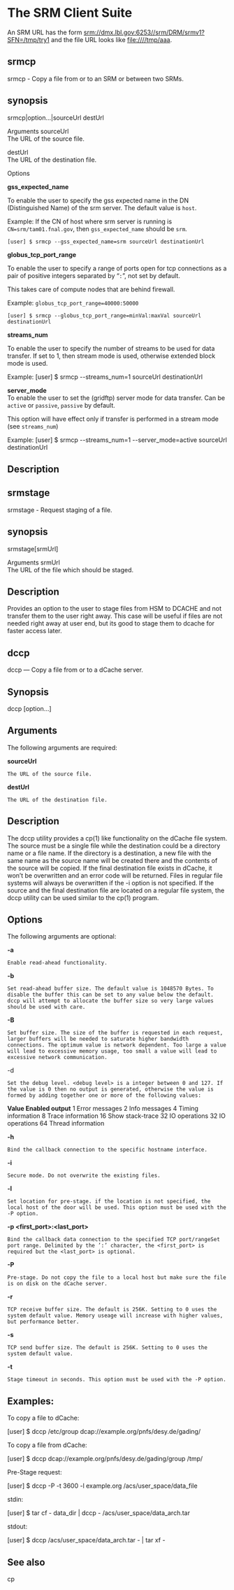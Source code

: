 The SRM Client Suite
====================

An SRM URL has the form <srm://dmx.lbl.gov:6253//srm/DRM/srmv1?SFN=/tmp/try1> and the file URL looks like <file:////tmp/aaa>.

srmcp
-----
srmcp - Copy a file from or to an SRM or between two SRMs.

synopsis
--------

srmcp|option...|sourceUrl destUrl

Arguments
  sourceUrl  
    The URL of the source file.

destUrl  
    The URL of the destination file.

Options

**gss_expected_name**

To enable the user to specify the gss expected name in the DN (Distinguished Name) of the srm server. The default value is `host`.

Example:
If the CN of host where srm server is running is `CN=srm/tam01.fnal.gov`, then `gss_expected_name` should be `srm`.

    [user] $ srmcp --gss_expected_name=srm sourceUrl destinationUrl


**globus_tcp_port_range**

To enable the user to specify a range of ports open for tcp connections as a pair of positive integers separated by “`:`”, not set by default.

This takes care of compute nodes that are behind firewall.

Example:
`globus_tcp_port_range=40000:50000` 

    [user] $ srmcp --globus_tcp_port_range=minVal:maxVal sourceUrl destinationUrl

**streams_num**

To enable the user to specify the number of streams to be used for data transfer. If set to 1, then stream mode is used, otherwise extended block mode is used.

Example:
    [user] $  srmcp --streams_num=1 sourceUrl destinationUrl

**server_mode**  
To enable the user to set the (gridftp) server mode for data transfer. Can be `active` or `passive`, `passive` by default.

This option will have effect only if transfer is performed in a stream mode (see `streams_num`)

Example:
    [user] $  srmcp --streams_num=1 --server_mode=active sourceUrl destinationUrl

Description
-----------

srmstage
--------
srmstage - Request staging of a file.

synopsis
--------
srmstage[srmUrl]

Arguments
srmUrl  
The URL of the file which should be staged.

Description
-----------

Provides an option to the user to stage files from HSM to DCACHE and not transfer them to the user right away. This case will be useful if files are not needed right away at user end, but its good to stage them to dcache for faster access later.

dccp
----

dccp — Copy a file from or to a dCache server.

Synopsis
---------
dccp [option...] <sourceUrl> <destUrl>

Arguments
---------

The following arguments are required:

**sourceUrl**  

    The URL of the source file. 

**destUrl**

    The URL of the destination file. 

Description
------------
The dccp utility provides a cp(1) like functionality on the dCache file system. The source must be a single file while the destination could be a directory name or a file name. If the directory is a destination, a new file with the same name as the source name will be created there and the contents of the source will be copied. If the final destination file exists in dCache, it won’t be overwritten and an error code will be returned. Files in regular file systems will always be overwritten if the -i option is not specified. If the source and the final destination file are located on a regular file system, the dccp utility can be used similar to the cp(1) program.

Options
--------
The following arguments are optional:

**-a**

    Enable read-ahead functionality. 

**-b <bufferSize>**

    Set read-ahead buffer size. The default value is 1048570 Bytes. To disable the buffer this can be set to any value below the default. dccp will attempt to allocate the buffer size so very large values should be used with care. 

**-B <bufferSize>**

    Set buffer size. The size of the buffer is requested in each request, larger buffers will be needed to saturate higher bandwidth connections. The optimum value is network dependent. Too large a value will lead to excessive memory usage, too small a value will lead to excessive network communication. 
-d <debug level>

    Set the debug level. <debug level> is a integer between 0 and 127. If the value is 0 then no output is generated, otherwise the value is formed by adding together one or more of the following values:
    
**Value	Enabled output**
  1	    Error messages
  2	    Info messages
  4	    Timing information
  8	    Trace information
  16  	Show stack-trace
  32	  IO operations
  32  	IO operations
  64	  Thread information

**-h <replyHostName>**

    Bind the callback connection to the specific hostname interface. 

**-i**

    Secure mode. Do not overwrite the existing files. 

**-l <location>**

    Set location for pre-stage. if the location is not specified, the local host of the door will be used. This option must be used with the -P option. 

**-p <first_port>:<last_port>**

    Bind the callback data connection to the specified TCP port/rangeSet port range. Delimited by the ’:’ character, the <first_port> is required but the <last_port> is optional. 

**-P**

    Pre-stage. Do not copy the file to a local host but make sure the file is on disk on the dCache server. 

**-r <bufferSize>**

    TCP receive buffer size. The default is 256K. Setting to 0 uses the system default value. Memory useage will increase with higher values, but performance better. 

**-s <bufferSize>**

    TCP send buffer size. The default is 256K. Setting to 0 uses the system default value. 

**-t <time>**

    Stage timeout in seconds. This option must be used with the -P option. 

Examples:
---------

To copy a file to dCache:

[user] $ dccp /etc/group dcap://example.org/pnfs/desy.de/gading/

To copy a file from dCache:

[user] $ dccp dcap://example.org/pnfs/desy.de/gading/group /tmp/

Pre-Stage request:

[user] $ dccp -P -t 3600 -l example.org /acs/user_space/data_file

stdin:

[user] $ tar cf - data_dir | dccp - /acs/user_space/data_arch.tar

stdout:

[user] $ dccp /acs/user_space/data_arch.tar - | tar xf - 

See also
--------

cp 

